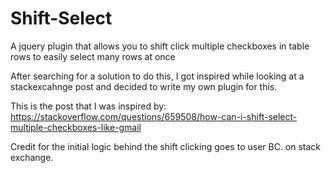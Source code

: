 # Shift-Select
A jquery plugin that allows you to shift click multiple checkboxes in table rows to easily select many rows at once

After searching for a solution to do this, I got inspired while looking at a stackexcahnge post and decided to write my own plugin for this. 

This is the post that I was inspired by: https://stackoverflow.com/questions/659508/how-can-i-shift-select-multiple-checkboxes-like-gmail

Credit for the initial logic behind the shift clicking goes to user BC. on stack exchange.
